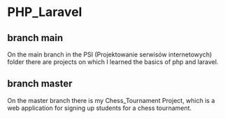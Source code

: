 # PHP_Laravel
## branch main
On the main branch in the PSI (Projektowanie serwisów internetowych) folder there are projects on which I learned the basics of php and laravel.
## branch master
On the master branch there is my Chess_Tournament Project, which is a web application for signing up students for a chess tournament.
